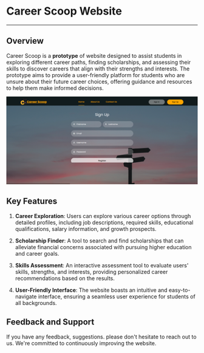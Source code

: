 # Career Scoop Website

---

## Overview

Career Scoop is a **prototype** of website designed to assist students in exploring different career paths, finding scholarships, and assessing their skills to discover careers that align with their strengths and interests. The prototype aims to provide a user-friendly platform for students who are unsure about their future career choices, offering guidance and resources to help them make informed decisions.


![Career Scoop Logo](static/Screenshot%202024-02-21%20195858.png)

## Key Features

1. **Career Exploration**: Users can explore various career options through detailed profiles, including job descriptions, required skills, educational qualifications, salary information, and growth prospects.

2. **Scholarship Finder**: A tool to search and find scholarships that can alleviate financial concerns associated with pursuing higher education and career goals.

3. **Skills Assessment**: An interactive assessment tool to evaluate users' skills, strengths, and interests, providing personalized career recommendations based on the results.

4. **User-Friendly Interface**: The website boasts an intuitive and easy-to-navigate interface, ensuring a seamless user experience for students of all backgrounds.



## Feedback and Support

If you have any feedback, suggestions. please don't hesitate to reach out to us. We're committed to continuously improving the website.


